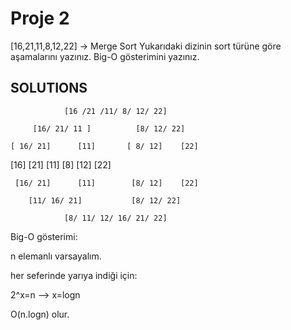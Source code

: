 # Proje 2
[16,21,11,8,12,22] -> Merge Sort
Yukarıdaki dizinin sort türüne göre aşamalarını yazınız.
Big-O gösterimini yazınız.

## SOLUTIONS

                [16 /21 /11/ 8/ 12/ 22]

         [16/ 21/ 11 ]          [8/ 12/ 22]
 
    [ 16/ 21]      [11]       [ 8/ 12]    [22]	

   [16]    [21]      [11]    [8]    [12]    [22]

     [16/ 21]      [11]        [8/ 12]    [22]

        [11/ 16/ 21]           [8/ 12/ 22]

                [8/ 11/ 12/ 16/ 21/ 22]

Big-O gösterimi: 

n elemanlı varsayalım.

her seferinde yarıya indiği için:

2^x=n --> x=logn

O(n.logn) olur.